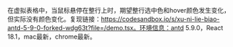 在虚拟表格中，当鼠标悬停在整行上时，期望整行选中色和hover颜色发生变化，但实际没有颜色变化。复现链接：https://codesandbox.io/s/xu-ni-lie-biao-antd-5-9-0-forked-wdg63t?file=/demo.tsx。环境信息：antd 5.9.0，React 18.1，mac最新，chrome最新。

